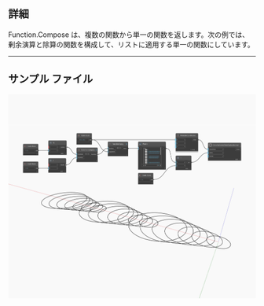 ## 詳細
Function.Compose は、複数の関数から単一の関数を返します。次の例では、剰余演算と除算の関数を構成して、リストに適用する単一の関数にしています。
___
## サンプル ファイル

![Function Compose](./CoreNodeModels.HigherOrder.ComposeFunctions_img.jpg)

